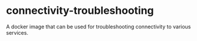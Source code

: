 # connectivity-troubleshooting
A docker image that can be used for troubleshooting connectivity to various services.
